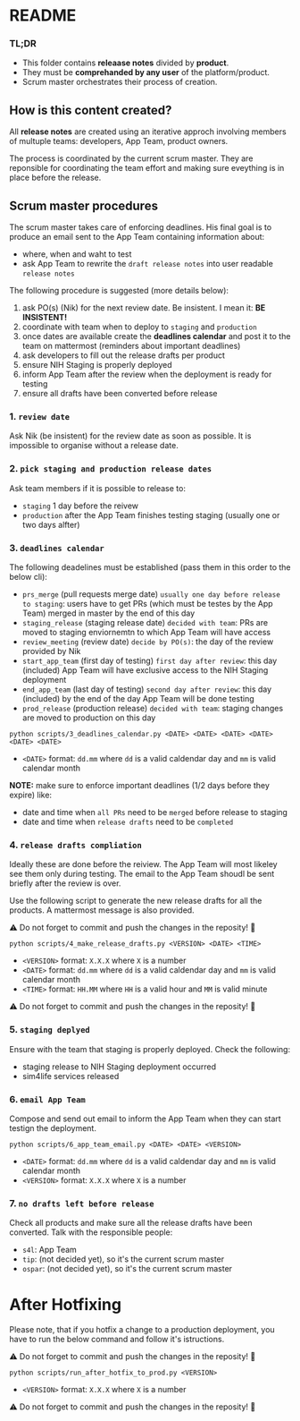 # README

### TL;DR
- This folder contains **releaase notes** divided by **product**.
- They must be **comprehanded by any user** of the platform/product.
- Scrum master orchestrates their process of creation.

## How is this content created?

All **release notes** are created using an iterative approch involving members of multuple teams: developers, App Team, product owners.

The process is coordinated by the current scrum master. They are reponsible for coordinating the team effort and making sure eveything is in place before the release.


## Scrum master procedures

The scrum master takes care of enforcing deadlines. His final goal is to produce an email sent to the App Team containing information about:
- where, when and waht to test
- ask App Team to rewrite the `draft release notes` into user readable `release notes`

The following procedure is suggested (more details below):

1. ask PO(s) (Nik) for the next review date. Be insistent. I mean it: **BE INSISTENT!**
1. coordinate with team when to deploy to `staging` and `production`
1. once dates are available create the **deadlines calendar** and post it to the team on mattermost (reminders about important deadlines)
1. ask developers to fill out the release drafts per product
1. ensure NIH Staging is properly deployed
1. inform App Team after the review when the deployment is ready for testing
1. ensure all drafts have been converted before release

### 1. `review date`

Ask Nik (be insistent) for the review date as soon as possible.
It is impossible to organise without a release date.

### 2. `pick staging and production release dates`

Ask team members if it is possible to release to:
- `staging` 1 day before the reivew
- `production` after the App Team finishes testing staging (usually one or two days alfter)

### 3. `deadlines calendar`

The following deadelines must be established (pass them in this order to the below cli):

- `prs_merge` (pull requests merge date) `usually one day before release to staging`: users have to get PRs (which must be testes by the App Team) merged in master by the end of this day
- `staging_release` (staging release date) `decided with team`: PRs are moved to staging enviornemtn to which App Team will have access
- `review_meeting` (review date) `decide by PO(s)`: the day of the review provided by Nik
- `start_app_team` (first day of testing) `first day after review`: this day (included) App Team will have exclusive access to the NIH Staging deployment
- `end_app_team` (last day of testing) `second day after review`: this day (included) by the end of the day App Team will be done testing
- `prod_release` (production release) `decided with team`: staging changes are moved to production on this day

```shell
python scripts/3_deadlines_calendar.py <DATE> <DATE> <DATE> <DATE> <DATE> <DATE>
```
- `<DATE>` format: `dd.mm` where `dd` is a valid caldendar day and `mm` is valid calendar month

**NOTE:** make sure to enforce important deadlines (1/2 days before they expire) like:
- date and time when `all PRs` need to be `merged` before release to staging
- date and time when `release drafts` need to be `completed`


### 4. `release drafts compliation`

Ideally these are done before the reiview. The App Team will most likeley see them only during testing.
The email to the App Team shoudl be sent briefly after the review is over.

Use the following script to generate the new release drafts for all the products.
A mattermost message is also provided.

:warning: Do not forget to commit and push the changes in the reposity! :rotating_light:

```shell
python scripts/4_make_release_drafts.py <VERSION> <DATE> <TIME>
```
- `<VERSION>` format: `X.X.X` where `X` is a number
- `<DATE>` format: `dd.mm` where `dd` is a valid caldendar day and `mm` is valid calendar month
- `<TIME>` format: `HH.MM` where `HH` is a valid hour and `MM` is valid minute


:warning: Do not forget to commit and push the changes in the reposity! :rotating_light:


### 5. `staging deplyed`

Ensure with the team that staging is properly deployed. Check the following:
- staging release to NIH Staging deployment occurred
- sim4life services released

### 6. `email App Team`

Compose and send out email to inform the App Team when they can start testign the deployment.

```shell
python scripts/6_app_team_email.py <DATE> <DATE> <VERSION>
```
- `<DATE>` format: `dd.mm` where `dd` is a valid caldendar day and `mm` is valid calendar month
- `<VERSION>` format: `X.X.X` where `X` is a number

### 7. `no drafts left before release`

Check all products and make sure all the release drafts have been converted. Talk with the responsible people:
- `s4l`: App Team
- `tip`: (not decided yet), so it's the current scrum master
- `ospar`: (not decided yet), so it's the current scrum master

# After Hotfixing

Please note, that if you hotfix a change to a production deployment, you have to run the below command and follow it's istructions.

:warning: Do not forget to commit and push the changes in the reposity! :rotating_light:

```shell
python scripts/run_after_hotfix_to_prod.py <VERSION>
```
- `<VERSION>` format: `X.X.X` where `X` is a number

:warning: Do not forget to commit and push the changes in the reposity! :rotating_light:
